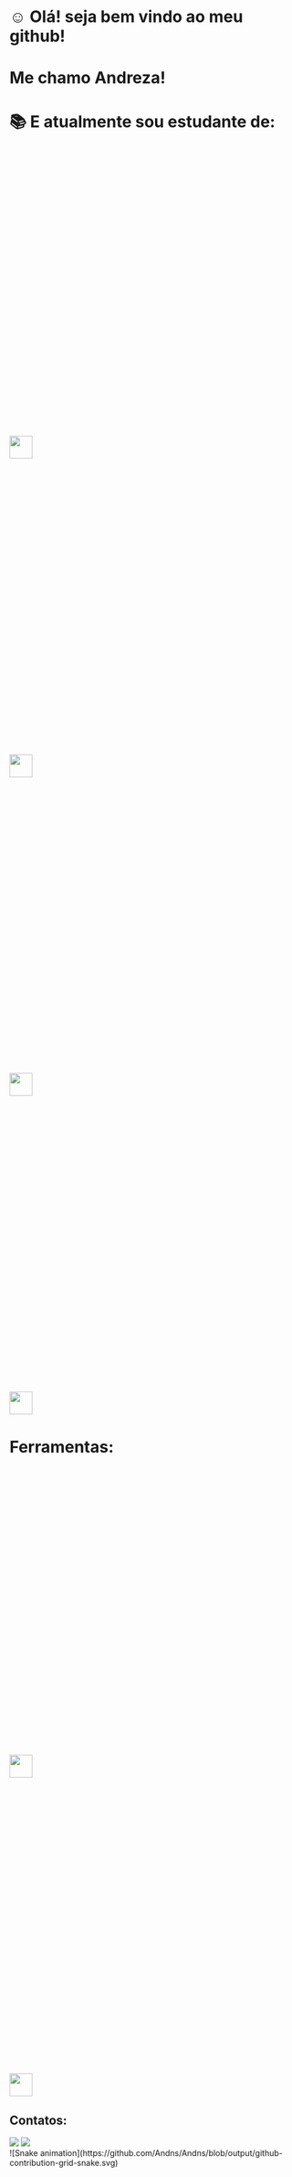#  :relaxed: Olá! seja bem vindo ao meu github!
# Me chamo Andreza!
# :books: E atualmente sou estudante de:
<img loading="lazy"> <svg viewBox="0 0 128 128">             <img src="https://cdn.jsdelivr.net/gh/devicons/devicon/icons/python/python-original.svg" width="40" height="40"/>

<img loading="lazy"> <svg viewBox="0 0 128 128">
<img src="https://cdn.jsdelivr.net/gh/devicons/devicon/icons/javascript/javascript-original.svg" width="40" height="40"/>

<img loading="lazy"> <svg viewBox="0 0 128 128">
<img src="https://cdn.jsdelivr.net/gh/devicons/devicon/icons/pandas/pandas-original-wordmark.svg" width="40" height="40"/>
          
<img loading="lazy"> <svg viewBox="0 0 128 128">
    <img src="https://cdn.jsdelivr.net/gh/devicons/devicon/icons/jupyter/jupyter-plain-wordmark.svg"
          width="40" height="40"/>
# Ferramentas:    
 <img loading="lazy"> <svg viewBox="0 0 128 128"> <img src="https://cdn.jsdelivr.net/gh/devicons/devicon/icons/git/git-original.svg" width="40" height="40"/>
 
 <img loading="lazy"> <svg viewBox="0 0 128 128"> <img src="https://cdn.jsdelivr.net/gh/devicons/devicon/icons/vscode/vscode-original-wordmark.svg" width="40" height="40"/>
## Contatos:

<div>
<a href="https://www.linkedin.com/in/Andreza-Nery-linkedln-aqui" target="_blank"><img loading="lazy" src="https://img.shields.io/badge/-LinkedIn-%230077B5?style=for-the-badge&logo=linkedin&logoColor=white" target="_blank"></a>   
<a href="https://instagram.com/dedeza.2020" target="_blank"><img loading="lazy" src="https://img.shields.io/badge/-Instagram-%23E4405F?style=for-the-badge&logo=instagram&logoColor=white" target="_blank"></a>
</div>
![Snake animation](https://github.com/Andns/Andns/blob/output/github-contribution-grid-snake.svg)
